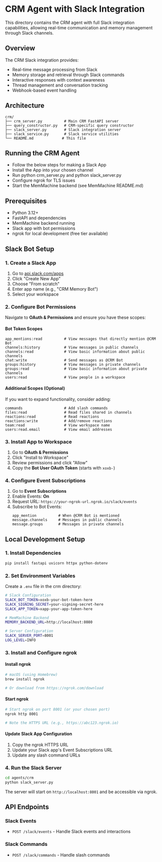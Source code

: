 # CRM Agent with Slack Integration

This directory contains the CRM agent with full Slack integration capabilities, allowing real-time communication and memory management through Slack channels.

## Overview

The CRM Slack integration provides:
- Real-time message processing from Slack
- Memory storage and retrieval through Slack commands
- Interactive responses with context awareness
- Thread management and conversation tracking
- Webhook-based event handling

## Architecture

```
crm/
├── crm_server.py          # Main CRM FastAPI server
├── query_constructor.py   # CRM-specific query constructor
├── slack_server.py        # Slack integration server
├── slack_service.py       # Slack service utilities
└── README.md             # This file
```

## Running the CRM Agent
- Follow the below steps for making a Slack App
- Install the App into your chosen channel
- Run python crm_server.py and python slack_server.py
- Configure ngrok for TLS issues
- Start the MemMachine backend (see MemMachine README.md)

## Prerequisites

- Python 3.12+
- FastAPI and dependencies
- MemMachine backend running
- Slack app with bot permissions
- ngrok for local development (free tier available)

## Slack Bot Setup

### 1. Create a Slack App

1. Go to [api.slack.com/apps](https://api.slack.com/apps)
2. Click "Create New App"
3. Choose "From scratch"
4. Enter app name (e.g., "CRM Memory Bot")
5. Select your workspace

### 2. Configure Bot Permissions

Navigate to **OAuth & Permissions** and ensure you have these scopes:

#### Bot Token Scopes 
```
app_mentions:read          # View messages that directly mention @CRM Bot
channels:history           # View messages in public channels
channels:read              # View basic information about public channels
chat:write                 # Send messages as @CRM Bot
groups:history             # View messages in private channels
groups:read                # View basic information about private channels
users:read                 # View people in a workspace
```

#### Additional Scopes (Optional)
If you want to expand functionality, consider adding:
```
commands                   # Add slash commands
files:read                 # Read files shared in channels
reactions:read             # Read reactions
reactions:write            # Add/remove reactions
team:read                  # View workspace name
users:read.email           # View email addresses
```

### 3. Install App to Workspace

1. Go to **OAuth & Permissions**
2. Click "Install to Workspace"
3. Review permissions and click "Allow"
4. Copy the **Bot User OAuth Token** (starts with `xoxb-`)

### 4. Configure Event Subscriptions

1. Go to **Event Subscriptions**
2. Enable Events: **On**
3. Request URL: `https://your-ngrok-url.ngrok.io/slack/events`
4. Subscribe to Bot Events:
   ```
   app_mention          # When @CRM Bot is mentioned
   message.channels     # Messages in public channels
   message.groups       # Messages in private channels
   ```

## Local Development Setup

### 1. Install Dependencies

```bash
pip install fastapi uvicorn httpx python-dotenv
```

### 2. Set Environment Variables

Create a `.env` file in the crm directory:

```bash
# Slack Configuration
SLACK_BOT_TOKEN=xoxb-your-bot-token-here
SLACK_SIGNING_SECRET=your-signing-secret-here
SLACK_APP_TOKEN=xapp-your-app-token-here

# MemMachine Backend
MEMORY_BACKEND_URL=http://localhost:8080

# Server Configuration
SLACK_SERVER_PORT=8001
LOG_LEVEL=INFO
```

### 3. Install and Configure ngrok

#### Install ngrok
```bash
# macOS (using Homebrew)
brew install ngrok

# Or download from https://ngrok.com/download
```

#### Start ngrok
```bash
# Start ngrok on port 8001 (or your chosen port)
ngrok http 8001

# Note the HTTPS URL (e.g., https://abc123.ngrok.io)
```

#### Update Slack App Configuration
1. Copy the ngrok HTTPS URL
2. Update your Slack app's Event Subscriptions URL
3. Update any slash command URLs

### 4. Run the Slack Server

```bash
cd agents/crm
python slack_server.py
```

The server will start on `http://localhost:8001` and be accessible via ngrok.


## API Endpoints

### Slack Events
- `POST /slack/events` - Handle Slack events and interactions

### Slack Commands
- `POST /slack/commands` - Handle slash commands

